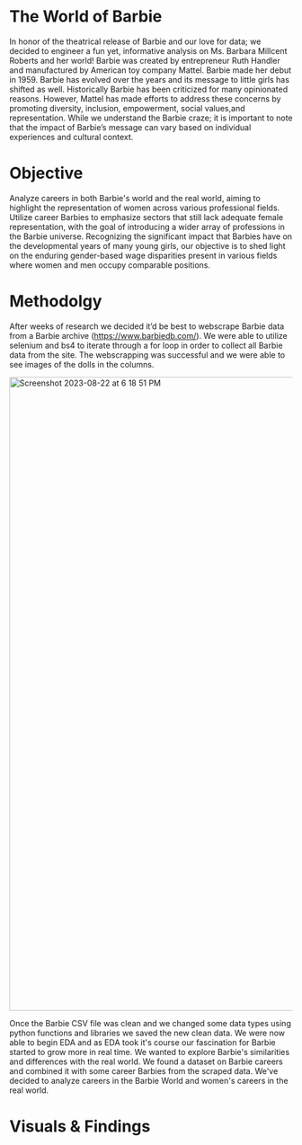 # The World of Barbie
In honor of the theatrical release of Barbie and our love for data; we decided to engineer a fun yet, informative analysis on Ms. Barbara Millcent Roberts and her world! 
Barbie was created by entrepreneur Ruth Handler and manufactured by American toy company Mattel. Barbie made her debut in 1959. Barbie has evolved over the years and its message to little girls has shifted as well. Historically Barbie has been criticized for many opinionated reasons. However, Mattel has made efforts to address these concerns by promoting diversity, inclusion, empowerment, social values,and representation. 
While we understand the Barbie craze; it is important to note that the impact of Barbie’s message can vary based on individual experiences and cultural context. 


# Objective

Analyze careers in both Barbie's world and the real world, aiming to highlight the representation of women across various professional fields. Utilize career Barbies to emphasize sectors that still lack adequate female representation, with the goal of introducing a wider array of professions in the Barbie universe.
Recognizing the significant impact that Barbies have on the developmental years of many young girls, our objective is to shed light on the enduring gender-based wage disparities present in various fields where women and men occupy comparable positions.











# Methodolgy 
After weeks of research we decided it’d be best to webscrape Barbie data from a Barbie archive (https://www.barbiedb.com/). We were able to utilize selenium and bs4 to iterate through a for loop in order to collect all Barbie data from the site.  The  webscrapping was successful and we were able to see images of the dolls in the columns.



<img width="1128" alt="Screenshot 2023-08-22 at 6 18 51 PM" src="https://github.com/arimartorano/barbiedatahouse/assets/113561746/a4808fa9-ab03-420b-b868-2309a1e35b4c">




Once the Barbie CSV file was clean and we changed some data types using python functions and libraries we saved the new clean data.
We were now able to begin EDA and as EDA took it's course our fascination for Barbie started to grow more in real time. We wanted to explore Barbie's similarities and differences with the real world. 
We found a dataset on Barbie careers and combined it with some career Barbies from the scraped data. 
We've decided to analyze careers in the Barbie World and women's careers in the real world.


# Visuals & Findings






